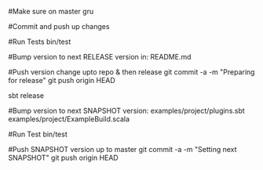


#Make sure on master
gru

#Commit and push up changes

#Run Tests
bin/test

#Bump version to next RELEASE version in:
  README.md

#Push version change upto repo & then release
git commit -a -m "Preparing for release"
git push origin HEAD

sbt release

#Bump version to next SNAPSHOT version:
  examples/project/plugins.sbt
  examples/project/ExampleBuild.scala

#Run Test
bin/test

#Push SNAPSHOT version up to master
git commit -a -m "Setting next SNAPSHOT"
git push origin HEAD


